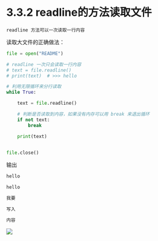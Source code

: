 # 3.3.2 readline的方法读取文件

`readline 方法可以一次读取一行内容`

读取大文件的正确做法：
```python
file = open("README")

# readline 一次只会读取一行内容
# text = file.readline()
# print(text)  # >>> hello

# 利用无限循环来分行读取
while True:

    text = file.readline()

    # 判断是否读取到内容，如果没有内存可以用 break 来退出循环
    if not text:
        break

    print(text)


file.close()
```
输出
```python
hello

hello

我要

写入

内容
```
![](https://upload-images.jianshu.io/upload_images/1086206-21bf5b2b273fabc4.png?imageMogr2/auto-orient/strip%7CimageView2/2/w/1240#align=left&display=inline&height=554&originHeight=554&originWidth=1236&status=done&width=1236)
